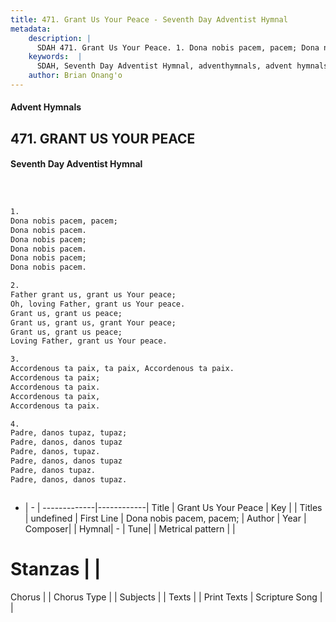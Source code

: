 ```yaml
---
title: 471. Grant Us Your Peace - Seventh Day Adventist Hymnal
metadata:
    description: |
      SDAH 471. Grant Us Your Peace. 1. Dona nobis pacem, pacem; Dona nobis pacem. Dona nobis pacem; Dona nobis pacem. Dona nobis pacem; Dona nobis pacem.
    keywords:  |
      SDAH, Seventh Day Adventist Hymnal, adventhymnals, advent hymnals, Grant Us Your Peace, Dona nobis pacem, pacem; 
    author: Brian Onang'o
---
```


#### Advent Hymnals
## 471. GRANT US YOUR PEACE
#### Seventh Day Adventist Hymnal

```txt



1.
Dona nobis pacem, pacem;
Dona nobis pacem.
Dona nobis pacem;
Dona nobis pacem.
Dona nobis pacem;
Dona nobis pacem.

2.
Father grant us, grant us Your peace;
Oh, loving Father, grant us Your peace.
Grant us, grant us peace;
Grant us, grant us, grant Your peace;
Grant us, grant us peace;
Loving Father, grant us Your peace.

3.
Accordenous ta paix, ta paix, Accordenous ta paix.
Accordenous ta paix;
Accordenous ta paix.
Accordenous ta paix,
Accordenous ta paix.

4.
Padre, danos tupaz, tupaz;
Padre, danos, danos tupaz
Padre, danos, tupaz.
Padre, danos, danos tupaz
Padre, danos tupaz.
Padre, danos, danos tupaz.



```

- |   -  |
-------------|------------|
Title | Grant Us Your Peace |
Key |  |
Titles | undefined |
First Line | Dona nobis pacem, pacem; |
Author | 
Year | 
Composer|  |
Hymnal|  - |
Tune|  |
Metrical pattern | |
# Stanzas |  |
Chorus |  |
Chorus Type |  |
Subjects |  |
Texts |  |
Print Texts | 
Scripture Song |  |
  
